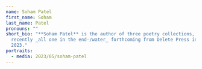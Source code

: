 ```yaml
---
name: Soham Patel
first_name: Soham
last_name: Patel
pronouns: ""
short_bio: "**Soham Patel** is the author of three poetry collections, most
  recently _all one in the end-/water_ forthcoming from Delete Press in August
  2023."
portraits:
  - media: 2023/05/soham-patel
---
```

